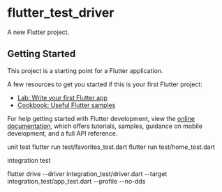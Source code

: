 # flutter_test_driver

A new Flutter project.

## Getting Started

This project is a starting point for a Flutter application.

A few resources to get you started if this is your first Flutter project:

- [Lab: Write your first Flutter app](https://docs.flutter.dev/get-started/codelab)
- [Cookbook: Useful Flutter samples](https://docs.flutter.dev/cookbook)

For help getting started with Flutter development, view the
[online documentation](https://docs.flutter.dev/), which offers tutorials,
samples, guidance on mobile development, and a full API reference.

unit test
flutter run test/favorites_test.dart
flutter run test/home_test.dart

integration test

flutter drive --driver integration_test/driver.dart --target integration_test/app_test.dart --profile --no-dds


